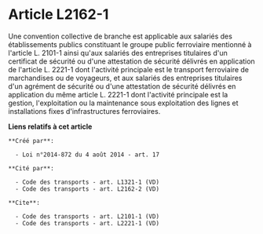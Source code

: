 # Article L2162-1

Une convention collective de branche est applicable aux salariés des établissements publics constituant le groupe public
ferroviaire mentionné à l'article L. 2101-1 ainsi qu'aux salariés des entreprises titulaires d'un certificat de sécurité ou
d'une attestation de sécurité délivrés en application de l'article L. 2221-1 dont l'activité principale est le transport
ferroviaire de marchandises ou de voyageurs, et aux salariés des entreprises titulaires d'un agrément de sécurité ou d'une
attestation de sécurité délivrés en application du même article L. 2221-1 dont l'activité principale est la gestion,
l'exploitation ou la maintenance sous exploitation des lignes et installations fixes d'infrastructures ferroviaires.

**Liens relatifs à cet article**

	**Créé par**:

	  - Loi n°2014-872 du 4 août 2014 - art. 17

	**Cité par**:

	  - Code des transports - art. L1321-1 (VD)
	  - Code des transports - art. L2162-2 (VD)

	**Cite**:

	  - Code des transports - art. L2101-1 (VD)
	  - Code des transports - art. L2221-1 (VD)
